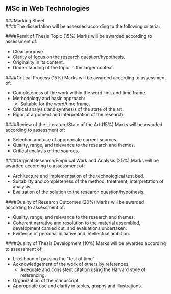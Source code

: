 ## MSc in Web Technologies
###Marking Sheet	
####The dissertation will be assessed according to the following criteria:

####Remit of Thesis Topic (15%)
Marks will be awarded according to assessment of:
 * Clear purpose.
 * Clarity of focus on the research question/hypothesis.	
 * Originality in its content.
 * Understanding of the topic in the larger context.


####Critical Process (15%)
Marks will be awarded according to assessment of:	
 * Completeness of the work within the word limit and time frame.
 * Methodology and basic approach:
   * Suitable for the word/time frame.	
 * Critical analysis and synthesis of the state of the art.
 * Rigor of argument and interpretation of the research.


####Review of the Literature/State of the Art (15%)
Marks will be awarded according to assessment of:	
 * Selection and use of appropriate current sources.
 * Quality, range, and relevance to the research and themes.
 * Critical analysis of the sources.


####Original Research/Empirical Work and Analysis (25%)
Marks will be awarded according to assessment of:
 * Architecture and implementation of the technological test bed.
 * Suitability and completeness of the method, treatment, interpretation of analysis.	
 * Evaluation of the solution to the research question/hypothesis.


####Quality of Research Outcomes (20%)
Marks will be awarded according to assessment of:
 * Quality, range, and relevance to the research and themes.
 * Coherent narrative and resolution to the material assembled, development carried out, and evaluations undertaken.
 * Evidence of personal initiative and intellectual ambition.


####Quality of Thesis Development (10%)
Marks will be awarded according to assessment of:
 * Likelihood of passing the "test of time".
 * Acknowledgement of the work of others by references.
   * Adequate and consistent citation using the Harvard style of referencing.	
 * Organization of the manuscript.
 * Appropriate use and clarity in tables, graphs and illustrations.



